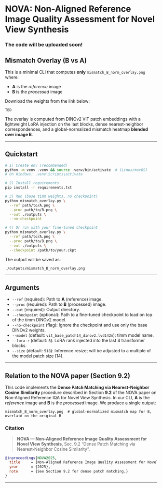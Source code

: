 # NOVA: Non-Aligned Reference Image Quality Assessment for Novel View Synthesis 
### The code will be uploaded soon!

## Mismatch Overlay (B vs A)

This is a minimal CLI that computes **only** `mismatch_B_norm_overlay.png` where:
- **A** is the *reference* image
- **B** is the *processed* image

Download the weights from the link below:
```
TBD
```
The overlay is computed from DINOv2 ViT patch embeddings with a lightweight LoRA injection on the last blocks, dense nearest-neighbor correspondences, and a global-normalized mismatch heatmap **blended over image B**.

---

## Quickstart

```bash
# 1) Create env (recommended)
python -m venv .venv && source .venv/bin/activate  # (Linux/macOS)
# On Windows: .venv\Scripts\activate

# 2) Install requirements
pip install -r requirements.txt

# 3) Run (base timm weights, no checkpoint)
python mismatch_overlay.py \
  --ref path/to/A.png \
  --proc path/to/B.png \
  --out ./outputs \
  --no-checkpoint

# 4) Or run with your fine-tuned checkpoint
python mismatch_overlay.py \
  --ref path/to/A.png \
  --proc path/to/B.png \
  --out ./outputs \
  --checkpoint /path/to/your.ckpt
```

The output will be saved as:
```
./outputs/mismatch_B_norm_overlay.png
```

---

## Arguments

- `--ref` (required): Path to **A** (reference) image.
- `--proc` (required): Path to **B** (processed) image.
- `--out` (required): Output directory.
- `--checkpoint` (optional): Path to a fine-tuned checkpoint to load on top of the timm DINOv2 model.
- `--no-checkpoint` (flag): Ignore the checkpoint and use only the base DINOv2 weights.
- `--model` (default: `vit_base_patch14_dinov2.lvd142m`): timm model name.
- `--lora-r` (default: `8`): LoRA rank injected into the last 4 transformer blocks.
- `--size` (default: `518`): Inference resize; will be adjusted to a multiple of the model patch size (14).

---

## Relation to the NOVA paper (Section **9.2**)

This code implements the **Dense Patch Matching via Nearest‑Neighbor Cosine Similarity** procedure described in Section **9.2** of the NOVA paper on Non‑Aligned Reference IQA for Novel View Synthesis. In our CLI, **A** is the *reference* image and **B** is the *processed* image. We produce a single output:
```
mismatch_B_norm_overlay.png  # global‑normalized mismatch map for B, overlaid on the original B
```


### Citation

> **NOVA — Non‑Aligned Reference Image Quality Assessment for Novel View Synthesis**, Sec. 9.2 “Dense Patch Matching via Nearest‑Neighbor Cosine Similarity”.

```bibtex
@inproceedings{NOVA2025,
  title     = {Non-Aligned Reference Image Quality Assessment for Novel View Synthesis (NOVA)},
  year      = {2025},
  note      = {See Section 9.2 for dense patch matching.}
}
```

---
